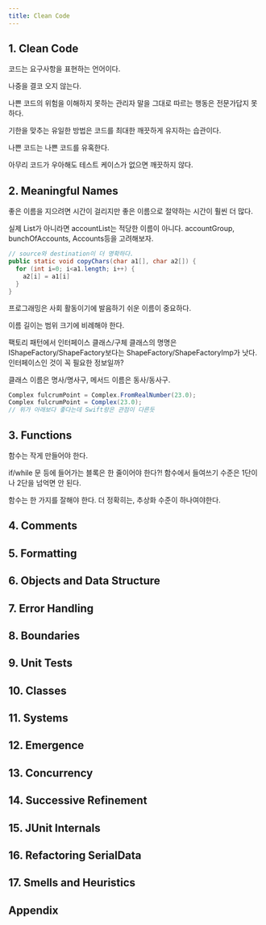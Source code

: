 ```yaml
---
title: Clean Code
---
```


## 1. Clean Code

코드는 요구사항을 표현하는 언어이다.

나중을 결코 오지 않는다.

나쁜 코드의 위험을 이해하지 못하는 관리자 말을 그대로 따르는 행동은 전문가답지 못하다.

기한을 맞추는 유일한 방법은 코드를 최대한 깨끗하게 유지하는 습관이다.

나쁜 코드는 나쁜 코드를 유혹한다.

아무리 코드가 우아해도 테스트 케이스가 없으면 깨끗하지 않다.

## 2. Meaningful Names

좋은 이름을 지으려면 시간이 걸리지만 좋은 이름으로 절약하는 시간이 훨씬 더 많다.

실제 List가 아니라면 accountList는 적당한 이름이 아니다. accountGroup, bunchOfAccounts, Accounts등을 고려해보자.

```java
// source와 destination이 더 명확하다.
public static void copyChars(char a1[], char a2[]) {
  for (int i=0; i<a1.length; i++) {
    a2[i] = a1[i]
  }
}
```

프로그래밍은 사회 활동이기에 발음하기 쉬운 이름이 중요하다.

이름 길이는 범위 크기에 비례해야 한다.

팩토리 패턴에서 인터페이스 클래스/구체 클래스의 명명은 IShapeFactory/ShapeFactory보다는 ShapeFactory/ShapeFactoryImp가 낫다. 인터페이스인 것이 꼭 필요한 정보일까?

클래스 이름은 명사/명사구, 메서드 이름은 동사/동사구.

```java
Complex fulcrumPoint = Complex.FromRealNumber(23.0);
Complex fulcrumPoint = Complex(23.0);
// 위가 아래보다 좋다는데 Swift랑은 관점이 다른듯
```

## 3. Functions

함수는 작게 만들어야 한다.

if/while 문 등에 들어가는 블록은 한 줄이어야 한다?! 함수에서 들여쓰기 수준은 1단이나 2단을 넘억면 안 된다.

함수는 한 가지를 잘해야 한다. 더 정확히는, 추상화 수준이 하나여야한다.

## 4. Comments

## 5. Formatting

## 6. Objects and Data Structure

## 7. Error Handling

## 8. Boundaries

## 9. Unit Tests

## 10. Classes

## 11. Systems

## 12. Emergence

## 13. Concurrency

## 14. Successive Refinement

## 15. JUnit Internals

## 16. Refactoring SerialData

## 17. Smells and Heuristics

## Appendix
